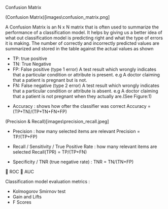 Confusion Matrix  

(Confusion Matrix)[images\confusion_matrix.png]

A Confusion Matrix  is an N x N matrix that is often used to summarize the performance of a classification model. 
It helps by giving us a better idea of what out classification model is predicting right and what the type of errors it is making. The number of correctly and incorrectly predicted values are summarized and stored in the table against the actual values as shown

* TP: true positive
* TN: True Negative
* FP: False positive (type 1 error)
 A test result which wrongly indicates that a particular condition or attribute is present. e.g A doctor claiming that a patient is pregnant but is not.
* FN: False negative (type 2 error)
A test result which wrongly indicates that a particular condition or attribute is absent. e.g A doctor claiming that a patient is not pregnant when they actually are.(See Figure:1)

-	Accuracy : shows how ofter the classifier was correct
Accuracy = (TP+TN)/(TP+TN+FN+FP)  

(Precision & Recall)[images\precision_recall.jpeg]


-	Precision : how many selected items are relevant
Precision = TP/(TP+FP)

-	Recall / Sensitivity / True Positive Rate : how many relevant items are selected
Recall(TPR) = TP/(TP+FN)
-	Specificity / TNR (true negative rate) :
TNR = TN/(TN+FP)

	ROC
	AUC

Classification model evaluation metrics :
- Kolmogorov Smirnov test
- Gain and Lifts
- F Scores 
